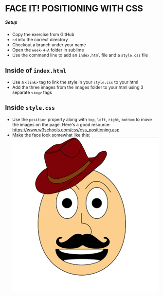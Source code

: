 # FACE IT! POSITIONING WITH CSS

##### Setup
- Copy the exercise from GitHub
- `cd` into the correct directory
- Checkout a branch under your name
- Open the `week-4-A` folder in sublime
- Use the command line to add an `index.html` file and a `style.css` file

## Inside of `index.html`
- Use a `<link>` tag to link the style in your `style.css` to your html
- Add the three images from the images folder to your html using 3 separate `<img>` tags


## Inside `style.css` 
- Use the `position` property along with `top`, `left`, `right`, `bottom` to move the images on the page. Here's a good resource: https://www.w3schools.com/css/css_positioning.asp
- Make the face look somewhat like this:
![final product](images/final-image.png)